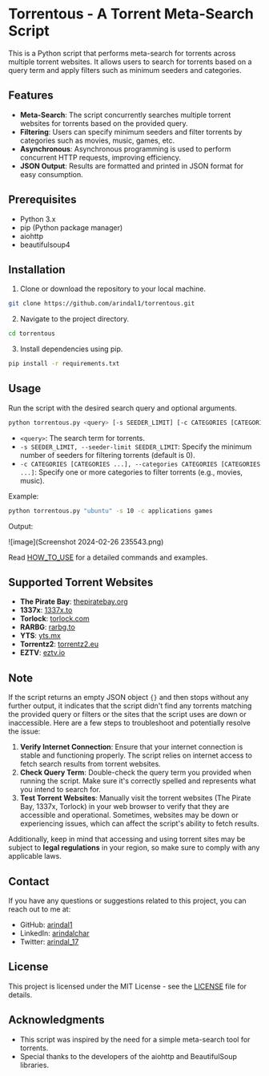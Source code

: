 # Torrentous - A Torrent Meta-Search Script

This is a Python script that performs meta-search for torrents across multiple torrent websites. It allows users to search for torrents based on a query term and apply filters such as minimum seeders and categories.

## Features

- **Meta-Search**: The script concurrently searches multiple torrent websites for torrents based on the provided query.
- **Filtering**: Users can specify minimum seeders and filter torrents by categories such as movies, music, games, etc.
- **Asynchronous**: Asynchronous programming is used to perform concurrent HTTP requests, improving efficiency.
- **JSON Output**: Results are formatted and printed in JSON format for easy consumption.

## Prerequisites

- Python 3.x
- pip (Python package manager)
- aiohttp
- beautifulsoup4

## Installation

1. Clone or download the repository to your local machine.

```bash
git clone https://github.com/arindal1/torrentous.git
```

2. Navigate to the project directory.

```bash
cd torrentous
```

3. Install dependencies using pip.

```bash
pip install -r requirements.txt
```

## Usage

Run the script with the desired search query and optional arguments.

```bash
python torrentous.py <query> [-s SEEDER_LIMIT] [-c CATEGORIES [CATEGORIES ...]]
```

- `<query>`: The search term for torrents.
- `-s SEEDER_LIMIT, --seeder-limit SEEDER_LIMIT`: Specify the minimum number of seeders for filtering torrents (default is 0).
- `-c CATEGORIES [CATEGORIES ...], --categories CATEGORIES [CATEGORIES ...]`: Specify one or more categories to filter torrents (e.g., movies, music).

Example:

```bash
python torrentous.py "ubuntu" -s 10 -c applications games
```

Output:

![image](Screenshot 2024-02-26 235543.png)

Read [HOW_TO_USE](HOW_TO_USE.md) for a detailed commands and examples.

## Supported Torrent Websites

- **The Pirate Bay**: [thepiratebay.org](https://thepiratebay.org)
- **1337x**: [1337x.to](https://1337x.to)
- **Torlock**: [torlock.com](https://torlock.com)
- **RARBG**: [rarbg.to](https://rarbg.to/)
- **YTS**: [yts.mx](https://yts.mx/)
- **Torrentz2**: [torrentz2.eu](https://torrentz2.eu/)
- **EZTV**: [eztv.io](https://eztv.io/)

## Note

If the script returns an empty JSON object `{}` and then stops without any further output, it indicates that the script didn't find any torrents matching the provided query or filters or the sites that the script uses are down or inaccessible. Here are a few steps to troubleshoot and potentially resolve the issue:

1. **Verify Internet Connection**: Ensure that your internet connection is stable and functioning properly. The script relies on internet access to fetch search results from torrent websites.
2. **Check Query Term**: Double-check the query term you provided when running the script. Make sure it's correctly spelled and represents what you intend to search for.
3. **Test Torrent Websites**: Manually visit the torrent websites (The Pirate Bay, 1337x, Torlock) in your web browser to verify that they are accessible and operational. Sometimes, websites may be down or experiencing issues, which can affect the script's ability to fetch results.

Additionally, keep in mind that accessing and using torrent sites may be subject to **legal regulations** in your region, so make sure to comply with any applicable laws.

## Contact

If you have any questions or suggestions related to this project, you can reach out to me at:

- GitHub: [arindal1](https://github.com/arindal1)
- LinkedIn: [arindalchar](https://www.linkedin.com/arindalchar/)
- Twitter: [arindal_17](https://twitter.com/arindal_17)

## License

This project is licensed under the MIT License - see the [LICENSE](LICENSE) file for details.

## Acknowledgments

- This script was inspired by the need for a simple meta-search tool for torrents.
- Special thanks to the developers of the aiohttp and BeautifulSoup libraries.
